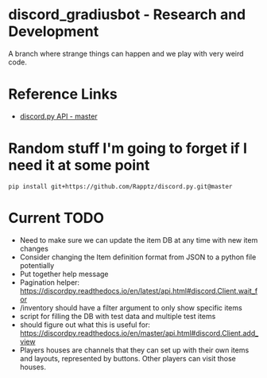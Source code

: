 # discord_gradiusbot - Research and Development
A branch where strange things can happen and we play with very weird code.

# Reference Links
* [discord.py API - master](https://discordpy.readthedocs.io/en/master/api.html)

# Random stuff I'm going to forget if I need it at some point
`pip install git+https://github.com/Rapptz/discord.py.git@master`

# Current TODO
* Need to make sure we can update the item DB at any time with new item changes
* Consider changing the Item definition format from JSON to a python file potentially
* Put together help message
* Pagination helper: https://discordpy.readthedocs.io/en/latest/api.html#discord.Client.wait_for
* /inventory should have a filter argument to only show specific items
* script for filling the DB with test data and multiple test items
* should figure out what this is useful for: https://discordpy.readthedocs.io/en/master/api.html#discord.Client.add_view
* Players houses are channels that they can set up with their own items and layouts, represented by buttons. Other players can visit those houses.
